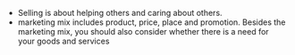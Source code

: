 * Selling is about helping others and caring about others.
* marketing mix includes product, price, place and promotion. Besides the marketing mix, you should also consider whether there is a need for your goods and services